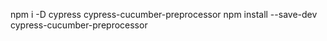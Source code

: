 npm i -D cypress cypress-cucumber-preprocessor
npm install --save-dev cypress-cucumber-preprocessor
